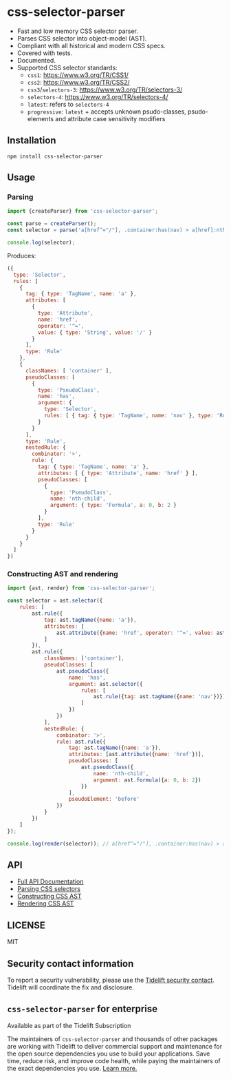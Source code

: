 css-selector-parser
===================

* Fast and low memory CSS selector parser.
* Parses CSS selector into object-model (AST).
* Compliant with all historical and modern CSS specs.
* Covered with tests.
* Documented.
* Supported CSS selector standards:
  * `css1`: https://www.w3.org/TR/CSS1/
  * `css2`: https://www.w3.org/TR/CSS2/
  * `css3`/`selectors-3`: https://www.w3.org/TR/selectors-3/
  * `selectors-4`: https://www.w3.org/TR/selectors-4/
  * `latest`: refers to `selectors-4`
  * `progressive`: `latest` + accepts unknown psudo-classes, psudo-elements and attribute case sensitivity modifiers

Installation
------------

```
npm install css-selector-parser
```

Usage
-----

### Parsing

```javascript
import {createParser} from 'css-selector-parser';

const parse = createParser();
const selector = parse('a[href^="/"], .container:has(nav) > a[href]:nth-child(2)');

console.log(selector);
```

Produces:

```javascript
({
  type: 'Selector',
  rules: [
    {
      tag: { type: 'TagName', name: 'a' },
      attributes: [
        {
          type: 'Attribute',
          name: 'href',
          operator: '^=',
          value: { type: 'String', value: '/' }
        }
      ],
      type: 'Rule'
    },
    {
      classNames: [ 'container' ],
      pseudoClasses: [
        {
          type: 'PseudoClass',
          name: 'has',
          argument: {
            type: 'Selector',
            rules: [ { tag: { type: 'TagName', name: 'nav' }, type: 'Rule' } ]
          }
        }
      ],
      type: 'Rule',
      nestedRule: {
        combinator: '>',
        rule: {
          tag: { type: 'TagName', name: 'a' },
          attributes: [ { type: 'Attribute', name: 'href' } ],
          pseudoClasses: [
            {
              type: 'PseudoClass',
              name: 'nth-child',
              argument: { type: 'Formula', a: 0, b: 2 }
            }
          ],
          type: 'Rule'
        }
      }
    }
  ]
})
```

### Constructing AST and rendering

```javascript
import {ast, render} from 'css-selector-parser';

const selector = ast.selector({
    rules: [
        ast.rule({
            tag: ast.tagName({name: 'a'}),
            attributes: [
                ast.attribute({name: 'href', operator: '^=', value: ast.string({value: '/'})})
            ]
        }),
        ast.rule({
            classNames: ['container'],
            pseudoClasses: [
                ast.pseudoClass({
                    name: 'has',
                    argument: ast.selector({
                        rules: [
                            ast.rule({tag: ast.tagName({name: 'nav'})})
                        ]
                    })
                })
            ],
            nestedRule: {
                combinator: '>',
                rule: ast.rule({
                    tag: ast.tagName({name: 'a'}),
                    attributes: [ast.attribute({name: 'href'})],
                    pseudoClasses: [
                        ast.pseudoClass({
                            name: 'nth-child',
                            argument: ast.formula({a: 0, b: 2})
                        })
                    ],
                    pseudoElement: 'before'
                })
            }
        })
    ]
});

console.log(render(selector)); // a[href^="/"], .container:has(nav) > a[href]:nth-child(2)::before
```


API
---

* [Full API Documentation](docs/modules.md)
* [Parsing CSS selectors](docs/modules.md#createParser)
* [Constructing CSS AST](docs/modules.md#ast)
* [Rendering CSS AST](docs/modules.md#render)

LICENSE
-------

MIT

Security contact information
----------------------------

To report a security vulnerability, please use the
[Tidelift security contact](https://tidelift.com/security). Tidelift will
coordinate the fix and disclosure.

`css-selector-parser` for enterprise
------------------------------

Available as part of the Tidelift Subscription

The maintainers of `css-selector-parser` and thousands of other packages are working with
Tidelift to deliver commercial support and maintenance for the open source
dependencies you use to build your applications. Save time, reduce risk, and
improve code health, while paying the maintainers of the exact dependencies you
use.
[Learn more.](https://tidelift.com/subscription/pkg/npm-css-selector-parser?utm_source=npm-css-selector-parser&utm_medium=referral&utm_campaign=enterprise)
